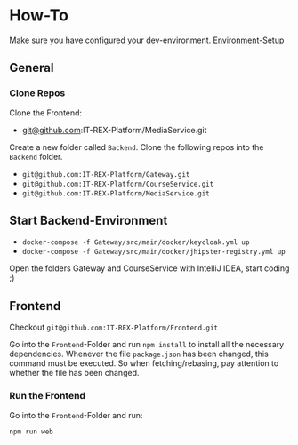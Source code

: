 # How-To

Make sure you have configured your dev-environment. [Environment-Setup](Development--Environment-Setup.md)

## General

### Clone Repos

Clone the Frontend:

- git@github.com:IT-REX-Platform/MediaService.git

Create a new folder called `Backend`.
Clone the following repos into the `Backend` folder.

- `git@github.com:IT-REX-Platform/Gateway.git`
- `git@github.com:IT-REX-Platform/CourseService.git`
- `git@github.com:IT-REX-Platform/MediaService.git`

## Start Backend-Environment

- `docker-compose -f Gateway/src/main/docker/keycloak.yml up`
- `docker-compose -f Gateway/src/main/docker/jhipster-registry.yml up`

Open the folders Gateway and CourseService with IntelliJ IDEA, start coding ;)

## Frontend

Checkout `git@github.com:IT-REX-Platform/Frontend.git`

Go into the `Frontend`-Folder and run `npm install` to install all the necessary dependencies.
Whenever the file `package.json` has been changed, this command must be executed.
So when fetching/rebasing, pay attention to whether the file has been changed.

### Run the Frontend

Go into the `Frontend`-Folder and run:

```
npm run web
```
